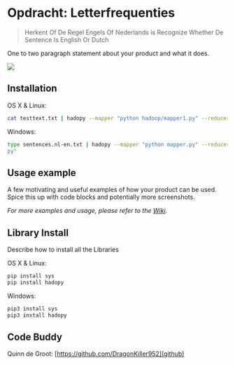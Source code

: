 # Opdracht: Letterfrequenties
> Herkent Of De Regel Engels Of Nederlands is
> Recognize Whether De Sentence Is English Or Dutch

One to two paragraph statement about your product and what it does.

![](header.png)

## Installation

OS X & Linux:

```sh
cat testtext.txt | hadopy --mapper "python hadoop/mapper1.py" --reducer "python hadoop/reducer1.py" | hadopy --mapper "python hadoop/mapper2.py" --reducer "python hadoop/reducer2.py"
```

Windows:

```sh
type sentences.nl-en.txt | hadopy --mapper "python mapper.py" --reducer "python reducer.py" | hadopy --mapper "python mapper2.py" --reducer "python reducer2.
py"
```

## Usage example

A few motivating and useful examples of how your product can be used. Spice this up with code blocks and potentially more screenshots.

_For more examples and usage, please refer to the [Wiki][wiki]._

## Library Install

Describe how to install all the Libraries

OS X & Linux:
```sh
pip install sys
pip install hadopy
```

Windows:
```sh
pip3 install sys
pip3 install hadopy
```

## Code Buddy
Quinn de Groot:
[https://github.com/DragonKiller952](github)



<!-- Markdown link & img dfn's -->
[npm-image]: https://img.shields.io/npm/v/datadog-metrics.svg?style=flat-square
[npm-url]: https://npmjs.org/package/datadog-metrics
[npm-downloads]: https://img.shields.io/npm/dm/datadog-metrics.svg?style=flat-square
[travis-image]: https://img.shields.io/travis/dbader/node-datadog-metrics/master.svg?style=flat-square
[travis-url]: https://travis-ci.org/dbader/node-datadog-metrics
[wiki]: https://github.com/yourname/yourproject/wiki

